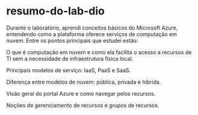 # resumo-do-lab-dio
Durante o laboratório, aprendi conceitos básicos do Microsoft Azure, entendendo como a plataforma oferece serviços de computação em nuvem.
Entre os pontos principais que estudei estão:

O que é computação em nuvem e como ela facilita o acesso a recursos de TI sem a necessidade de infraestrutura física local.

Principais modelos de serviço: IaaS, PaaS e SaaS.

Diferença entre modelos de nuvem: pública, privada e híbrida.

Visão geral do portal Azure e como navegar pelos recursos.

Noções de gerenciamento de recursos e grupos de recursos.
